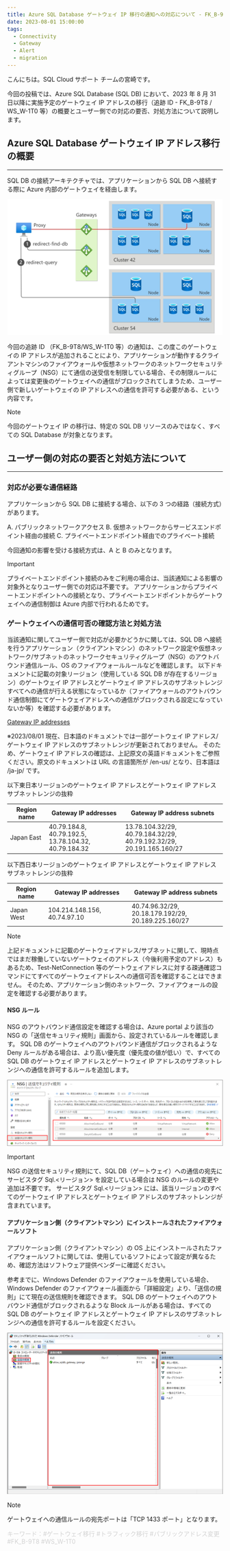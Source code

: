 ```yaml
---
title: Azure SQL Database ゲートウェイ IP 移行の通知への対応について - FK_B-9T8 / WS_W-1T0 等
date: 2023-08-01 15:00:00
tags:
  - Connectivity
  - Gateway
  - Alert
  - migration
---
```


こんにちは。SQL Cloud サポート チームの宮崎です。

今回の投稿では、Azure SQL Database (SQL DB) において、2023 年 8 月 31 日以降に実施予定のゲートウェイ IP アドレスの移行（追跡 ID - FK_B-9T8 / WS_W-1T0 等）の概要とユーザー側での対応の要否、対処方法について説明します。

<!-- more -->

## Azure SQL Database ゲートウェイ IP アドレス移行の概要
---

SQL DB の接続アーキテクチャでは、アプリケーションから SQL DB へ接続する際に Azure 内部のゲートウェイを経由します。

![](./gateway-ip-migration-2023/connectivity-architecture.png)


今回の追跡 ID （FK_B-9T8/WS_W-1T0 等）の通知は、この度このゲートウェイの IP アドレスが追加されることにより、アプリケーションが動作するクライアントマシンのファイアウォールや仮想ネットワークのネットワークセキュリティグループ（NSG）にて通信の送受信を制限している場合、その制限ルールによっては変更後のゲートウェイへの通信がブロックされてしまうため、ユーザー側で新しいゲートウェイの IP アドレスへの通信を許可する必要がある、という内容です。

> [!NOTE]
> 今回のゲートウェイ IP の移行は、特定の SQL DB リソースのみではなく、すべての SQL Database が対象となります。

## ユーザー側の対応の要否と対処方法について
---

### 対応が必要な通信経路

アプリケーションから SQL DB に接続する場合、以下の 3 つの経路（接続方式）があります。

A. パブリックネットワークアクセス
B. 仮想ネットワークからサービスエンドポイント経由の接続
C. プライベートエンドポイント経由でのプライベート接続

今回通知の影響を受ける接続方式は、A と B のみとなります。

> [!IMPORTANT]
> プライベートエンドポイント接続のみをご利用の場合は、当該通知による影響の対象外となりユーザー側での対応は不要です。
> アプリケーションからプライベートエンドポイントへの接続となり、プライベートエンドポイントからゲートウェイへの通信制御は Azure 内部で行われるためです。

### ゲートウェイへの通信可否の確認方法と対処方法

当該通知に関してユーザー側で対応が必要かどうかに関しては、SQL DB へ接続を行うアプリケーション（クライアントマシン）のネットワーク設定や仮想ネットワーク/サブネットのネットワークセキュリティグループ（NSG）のアウトバウンド通信ルール、OS のファイアウォールルールなどを確認します。
以下ドキュメントに記載の対象リージョン（使用している SQL DB が存在するリージョン）のゲートウェイ IP アドレスとゲートウェイ IP アドレスのサブネットレンジすべてへの通信が行える状態になっているか（ファイアウォールのアウトバウンド通信制御にてゲートウェイアドレスへの通信がブロックされる設定になっていないか等）を確認する必要があります。

[Gateway IP addresses](https://learn.microsoft.com/en-us/azure/azure-sql/database/connectivity-architecture?view=azuresql-db#gateway-ip-addresses)

※2023/08/01 現在、日本語のドキュメントでは一部ゲートウェイ IP アドレス/ゲートウェイ IP アドレスのサブネットレンジが更新されておりません。
そのため、ゲートウェイ IP アドレスの確認は、上記原文の英語ドキュメントをご参照ください。原文のドキュメントは URL の言語箇所が /en-us/ となり、日本語は /ja-jp/ です。

以下東日本リージョンのゲートウェイ IP アドレスとゲートウェイ IP アドレス サブネットレンジの抜粋

|  Region name  |  Gateway IP addresses  |  Gateway IP address subnets  |
| ------------- | ---------------------- | ---------------------------- |
|  Japan East   |  40.79.184.8, 40.79.192.5,<br> 13.78.104.32, 40.79.184.32  |  13.78.104.32/29, 40.79.184.32/29,<br> 40.79.192.32/29, 20.191.165.160/27  |

以下西日本リージョンのゲートウェイ IP アドレスとゲートウェイ IP アドレス サブネットレンジの抜粋

|  Region name  |  Gateway IP addresses  |  Gateway IP address subnets  |
| ------------- | ---------------------- | ---------------------------- |
|  Japan West   |  104.214.148.156, 40.74.97.10 |  40.74.96.32/29, 20.18.179.192/29, <br> 20.189.225.160/27  |

> [!NOTE]
> 上記ドキュメントに記載のゲートウェイアドレス/サブネットに関して、現時点ではまだ稼働していないゲートウェイのアドレス（今後利用予定のアドレス）もあるため、Test-NetConnection 等のゲートウェイアドレスに対する疎通確認コマンドにてすべてのゲートウェイアドレスへの通信可否を確認することはできません。
> そのため、アプリケーション側のネットワーク、ファイアウォールの設定を確認する必要があります。

#### NSG ルール

NSG のアウトバウンド通信設定を確認する場合は、Azure portal より該当の NSG の「送信セキュリティ規則」画面から、設定されているルールを確認します。
SQL DB のゲートウェイへのアウトバウンド通信がブロックされるような Deny ルールがある場合は、より高い優先度（優先度の値が低い）で、すべての SQL DB のゲートウェイ IP アドレスとゲートウェイ IP アドレスのサブネットレンジへの通信を許可するルールを追加します。

![](./gateway-ip-migration-2023/nsg.png)

> [!IMPORTANT]
> NSG の送信セキュリティ規則にて、SQL DB（ゲートウェイ）への通信の宛先にサービスタグ Sql.<リージョン> を設定している場合は NSG のルールの変更や追加は不要です。
> サービスタグ Sql.<リージョン> には、該当リージョンのすべてのゲートウェイ IP アドレスとゲートウェイ IP アドレスのサブネットレンジが含まれています。

#### アプリケーション側（クライアントマシン）にインストールされたファイアウォールソフト

アプリケーション側（クライアントマシン）の OS 上にインストールされたファイアウォールソフトに関しては、使用しているソフトによって設定が異なるため、確認方法はソフトウェア提供ベンダーに確認ください。

参考までに、Windows Defender のファイアウォールを使用している場合、Windows Defender のファイアウォール画面から「詳細設定」より、「送信の規則」にて現在の送信規則を確認できます。
SQL DB のゲートウェイへのアウトバウンド通信がブロックされるような Block ルールがある場合は、すべての SQL DB のゲートウェイ IP アドレスとゲートウェイ IP アドレスのサブネットレンジへの通信を許可するルールを設定ください。

![](./gateway-ip-migration-2023/windows-defender.png)

> [!NOTE]
> ゲートウェイへの通信ルールの宛先ポートは「TCP 1433 ポート」となります。

<font color="LightGray">キーワード：#ゲートウェイ移行 #トラフィック移行 #パブリックアドレス変更 #FK_B-9T8 #WS_W-1T0</font>
